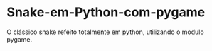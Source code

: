 # Snake-em-Python-com-pygame
O clássico snake refeito totalmente em python, utilizando o modulo pygame.
